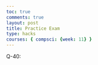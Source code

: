 ```yaml
---
toc: true
comments: true
layout: post
title: Practice Exam 
type: hacks
courses: { compsci: {week: 11} }
---
```


Q-40: 
